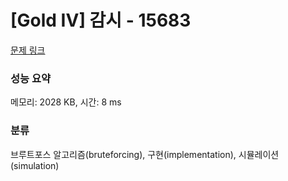 # [Gold IV] 감시 - 15683 

[문제 링크](https://www.acmicpc.net/problem/15683) 

### 성능 요약

메모리: 2028 KB, 시간: 8 ms

### 분류

브루트포스 알고리즘(bruteforcing), 구현(implementation), 시뮬레이션(simulation)

